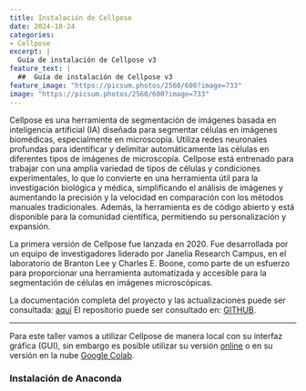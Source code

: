 ```yaml
---
title: Instalación de Cellpose
date: 2024-10-24
categories:
- Cellpose
excerpt: |
  Guía de instalación de Cellpose v3
feature_text: |
  ##  Guía de instalación de Cellpose v3
feature_image: "https://picsum.photos/2560/600?image=733"
image: "https://picsum.photos/2560/600?image=733"
---
```

Cellpose es una herramienta de segmentación de imágenes basada en inteligencia artificial (IA) diseñada para segmentar células en imágenes biomédicas, especialmente en microscopía. Utiliza redes neuronales profundas para identificar y delimitar automáticamente las células en diferentes tipos de imágenes de microscopía. Cellpose está entrenado para trabajar con una amplia variedad de tipos de células y condiciones experimentales, lo que lo convierte en una herramienta útil para la investigación biológica y médica, simplificando el análisis de imágenes y aumentando la precisión y la velocidad en comparación con los métodos manuales tradicionales. Además, la herramienta es de código abierto y está disponible para la comunidad científica, permitiendo su personalización y expansión.

La primera versión de Cellpose fue lanzada en 2020. Fue desarrollada por un equipo de investigadores liderado por Janelia Research Campus, en el laboratorio de Branton Lee y Charles E. Boone, como parte de un esfuerzo para proporcionar una herramienta automatizada y accesible para la segmentación de células en imágenes microscópicas.


La documentación completa del proyecto y las actualizaciones puede ser consultada: [aquí](https://cellpose.readthedocs.io/en/latest/)
El repositorio puede ser consultado en: [GITHUB](https://github.com/MouseLand/cellpose/blob/main/).

---
Para este taller vamos a utilizar Cellpose de manera local con su interfaz gráfica (GUI), sin embargo es posible utilizar su versión [online](https://www.cellpose.org/) o en su versión en la nube [Google Colab](https://colab.research.google.com/github/MouseLand/cellpose/blob/main/notebooks/Cellpose_cell_segmentation_2D_prediction_only.ipynb).

### Instalación de Anaconda

### 


